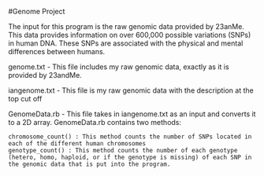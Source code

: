 #Genome Project

The input for this program is the raw genomic data provided by 23anMe. This data provides information on over 600,000 possible variations (SNPs) in human DNA. These SNPs are associated with the physical and mental differences between humans. 


genome.txt - This file includes my raw genomic data, exactly as it is provided by 23andMe. 

iangenome.txt - This file is my raw genomic data with the description at the top cut off

GenomeData.rb - This file takes in iangenome.txt as an input and converts it to a 2D array. GenomeData.rb contains two methods:

    chromosome_count() : This method counts the number of SNPs located in each of the different human chromosomes
    genotype_count() : This method counts the number of each genotype (hetero, homo, haploid, or if the genotype is missing) of each SNP in the genomic data that is put into the program. 